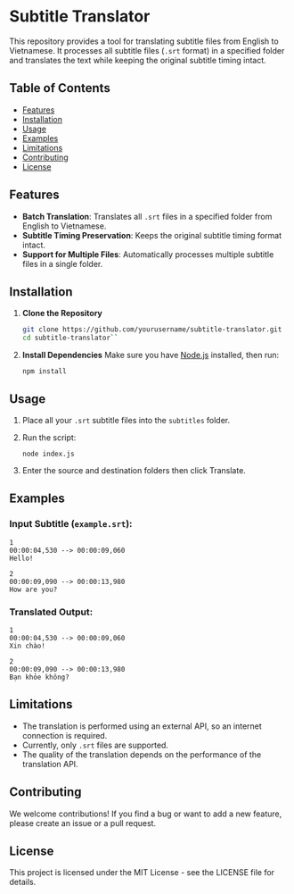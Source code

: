 # Subtitle Translator

This repository provides a tool for translating subtitle files from English to Vietnamese. It processes all subtitle files (`.srt` format) in a specified folder and translates the text while keeping the original subtitle timing intact.

## Table of Contents

- [Features](#features)
- [Installation](#installation)
- [Usage](#usage)
- [Examples](#examples)
- [Limitations](#limitations)
- [Contributing](#contributing)
- [License](#license)

## Features

- **Batch Translation**: Translates all `.srt` files in a specified folder from English to Vietnamese.
- **Subtitle Timing Preservation**: Keeps the original subtitle timing format intact.
- **Support for Multiple Files**: Automatically processes multiple subtitle files in a single folder.

## Installation

1. **Clone the Repository**
   ```bash
   git clone https://github.com/yourusername/subtitle-translator.git
   cd subtitle-translator`` 

2.  **Install Dependencies** Make sure you have [Node.js](https://nodejs.org/) installed, then run:
  
    `npm install` 
    
## Usage

1.  Place all your `.srt` subtitle files into the `subtitles` folder.
    
2.  Run the script:
    
    ```node index.js```
    
3.  Enter the source and destination folders then click Translate.
    

## Examples

### Input Subtitle (`example.srt`):
```
1
00:00:04,530 --> 00:00:09,060
Hello!

2
00:00:09,090 --> 00:00:13,980
How are you?
```

### Translated Output:
```
1
00:00:04,530 --> 00:00:09,060
Xin chào!

2
00:00:09,090 --> 00:00:13,980
Bạn khỏe không? 
```

## Limitations
-   The translation is performed using an external API, so an internet connection is required.
-   Currently, only `.srt` files are supported.
-   The quality of the translation depends on the performance of the translation API.

## Contributing
We welcome contributions! If you find a bug or want to add a new feature, please create an issue or a pull request.

## License
This project is licensed under the MIT License - see the LICENSE file for details.
